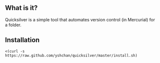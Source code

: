 ## What is it?

Quicksilver is a simple tool that automates version control (in Mercurial) for a folder.

## Installation

<pre><code><(curl -s https://raw.github.com/yshchan/quicksilver/master/install.sh)
</code></pre>
